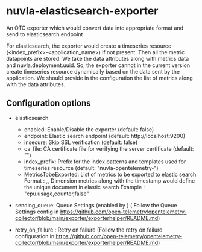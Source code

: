 # nuvla-elasticsearch-exporter
An OTC exporter which would convert data into appropriate format and send to elasticsearch endpoint

For elasticsearch, the exporter would create a timeseries resource (<index_prefix>-<application_name>) if not present.
Then all the metric datapoints are stored. We take the data attributes along with metrics data and nuvla.deployment.uuid.
So, the exporter cannot in the current version create timeseries resource dynamically based on the data sent by the
application. We should provide in the configuration the list of metrics along with the data attributes.


## Configuration options

- elasticsearch
  - enabled: Enable/Disable the exporter (default: false)
  - endpoint: Elastic search endpoint (default: http://localhost:9200)
  - insecure: Skip SSL verification (default: false)
  - ca_file: CA certificate file for verifying the server certificate (default: "")
  - index_prefix: Prefix for the index patterns and templates used for timeseries resource
                   (default: "nuvla-opentelemetry-")
  - MetricsTobeExported: List of metrics to be exported to elastic search 
    Format : <metricName>,<metricType>,<isDimension>
       Dimension metrics along with the timestamp would define the unique document in elastic search
       Example : "cpu.usage,counter,false"

- sending_queue: Queue Settings (enabled by ) (
  Follow the Queue Settings config in https://github.com/open-telemetry/opentelemetry-collector/blob/main/exporter/exporterhelper/README.md)
- retry_on_failure : Retry on failure (Follow the retry on failure configuration in
  https://github.com/open-telemetry/opentelemetry-collector/blob/main/exporter/exporterhelper/README.md)